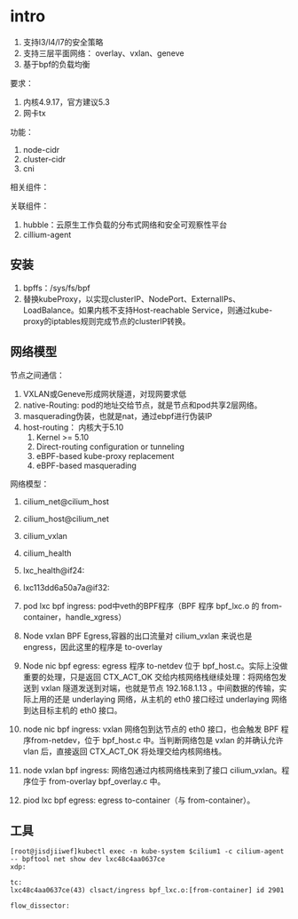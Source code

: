 # intro

1. 支持l3/l4/l7的安全策略
2. 支持三层平面网络： overlay、vxlan、geneve
3. 基于bpf的负载均衡

要求： 
1. 内核4.9.17，官方建议5.3
2. 网卡tx

功能：
1. node-cidr
2. cluster-cidr
3. cni

相关组件：

关联组件：
1. hubble：云原生工作负载的分布式网络和安全可观察性平台
2. cillium-agent

## 安装

1. bpffs：/sys/fs/bpf
2. 替换kubeProxy，以实现clusterIP、NodePort、ExternalIPs、LoadBalance。如果内核不支持Host-reachable Service，则通过kube-proxy的iptables规则完成节点的clusterIP转换。


## 网络模型

节点之间通信：
1. VXLAN或Geneve形成网状隧道，对现网要求低
2. native-Routing: pod的地址交给节点，就是节点和pod共享2层网络。
3. masquerading伪装，也就是nat，通过ebpf进行伪装IP
4. host-routing： 内核大于5.10
   1. Kernel >= 5.10
   2. Direct-routing configuration or tunneling
   3. eBPF-based kube-proxy replacement
   4. eBPF-based masquerading


网络模型：
1. cilium_net@cilium_host
2. cilium_host@cilium_net
3. cilium_vxlan
4. cilium_health 
5. lxc_health@if24:
6. lxc113dd6a50a7a@if32:


1. pod lxc bpf ingress: pod中veth的BPF程序（BPF 程序 bpf_lxc.o 的 from-container，handle_xgress）
2. Node vxlan BPF Egress,容器的出口流量对 cilium_vxlan 来说也是 engress，因此这里的程序是 to-overlay
3. Node nic bpf egress: egress 程序 to-netdev 位于 bpf_host.c。实际上没做重要的处理，只是返回 CTX_ACT_OK 交给内核网络栈继续处理：将网络包发送到 vxlan 隧道发送到对端，也就是节点 192.168.1.13 。中间数据的传输，实际上用的还是 underlaying 网络，从主机的 eth0 接口经过 underlaying 网络到达目标主机的 eth0 接口。
4. node nic bpf ingress: vxlan 网络包到达节点的 eth0 接口，也会触发 BPF 程序from-netdev，位于 bpf_host.c 中。当判断网络包是 vxlan 的并确认允许 vlan 后，直接返回 CTX_ACT_OK 将处理交给内核网络栈。
5. node vxlan bpf ingress: 网络包通过内核网络栈来到了接口 cilium_vxlan。程序位于 from-overlay bpf_overlay.c 中。
6. piod lxc bpf egress: egress to-container（与 from-container）。

## 工具
```shell
[root@jisdjiiwef]kubectl exec -n kube-system $cilium1 -c cilium-agent -- bpftool net show dev lxc48c4aa0637ce
xdp:

tc:
lxc48c4aa0637ce(43) clsact/ingress bpf_lxc.o:[from-container] id 2901

flow_dissector:
```
